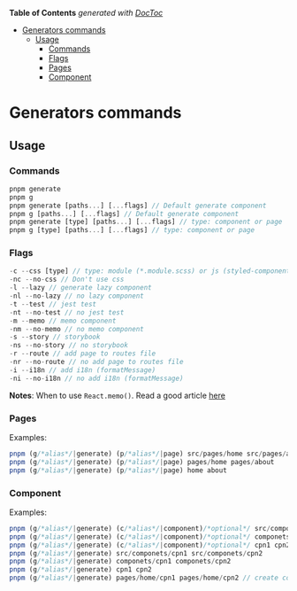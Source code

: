 <!-- START doctoc generated TOC please keep comment here to allow auto update -->
<!-- DON'T EDIT THIS SECTION, INSTEAD RE-RUN doctoc TO UPDATE -->

**Table of Contents** _generated with [DocToc](https://github.com/thlorenz/doctoc)_

- [Generators commands](#generators-commands)
  - [Usage](#usage)
    - [Commands](#commands)
    - [Flags](#flags)
    - [Pages](#pages)
    - [Component](#component)

<!-- END doctoc generated TOC please keep comment here to allow auto update -->

# Generators commands

## Usage

### Commands

```js
pnpm generate
pnpm g
pnpm generate [paths...] [...flags] // Default generate component
pnpm g [paths...] [...flags] // Default generate component
pnpm generate [type] [paths...] [...flags] // type: component or page
pnpm g [type] [paths...] [...flags] // type: component or page
```

### Flags

```js
-c --css [type] // type: module (*.module.scss) or js (styled-component) or scss
-nc --no-css // Don't use css
-l --lazy // generate lazy component
-nl --no-lazy // no lazy component
-t --test // jest test
-nt --no-test // no jest test
-m --memo // memo component
-nm --no-memo // no memo component
-s --story // storybook
-ns --no-story // no storybook
-r --route // add page to routes file
-nr --no-route // no add page to routes file
-i --i18n // add i18n (formatMessage)
-ni --no-i18n // no add i18n (formatMessage)
```

**Notes**: When to use `React.memo()`. Read a good article [here](https://dmitripavlutin.com/use-react-memo-wisely/)

### Pages

Examples:

```js
pnpm (g/*alias*/|generate) (p/*alias*/|page) src/pages/home src/pages/about
pnpm (g/*alias*/|generate) (p/*alias*/|page) pages/home pages/about
pnpm (g/*alias*/|generate) (p/*alias*/|page) home about
```

### Component

Examples:

```js
pnpm (g/*alias*/|generate) (c/*alias*/|component)/*optional*/ src/componets/cpn1 src/componets/cpn2
pnpm (g/*alias*/|generate) (c/*alias*/|component)/*optional*/ componets/cpn1 componets/cpn2
pnpm (g/*alias*/|generate) (c/*alias*/|component)/*optional*/ cpn1 cpn2
pnpm (g/*alias*/|generate) src/componets/cpn1 src/componets/cpn2
pnpm (g/*alias*/|generate) componets/cpn1 componets/cpn2
pnpm (g/*alias*/|generate) cpn1 cpn2
pnpm (g/*alias*/|generate) pages/home/cpn1 pages/home/cpn2 // create components in pages folder
```
